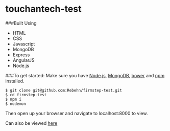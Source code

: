 # touchantech-test
###Built Using
- HTML
- CSS
- Javascript
- MongoDB
- Express
- AngularJS
- Node.js

###To get started:
Make sure you have [Node.js](https://nodejs.org/en/), [MongoDB](https://www.mongodb.com/), [bower](https://bower.io/) and [npm](https://www.npmjs.com/) installed.
```
$ git clone git@github.com:Rebehn/firmstep-test.git
$ cd firmstep-test
$ npm i
$ nodemon
```
Then open up your browser and navigate to localhost:8000 to view.


Can also be viewed [here](https://aaron-touchantech-test.herokuapp.com/)
